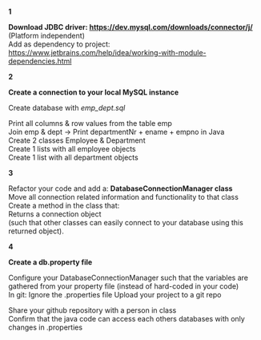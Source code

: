 **1**

**Download JDBC driver: https://dev.mysql.com/downloads/connector/j/** (Platform independent) <br>
Add as dependency to project: https://www.jetbrains.com/help/idea/working-with-module-dependencies.html

**2**

**Create a connection to your local MySQL instance**<br>

Create database with <i>emp_dept.sql</i>

Print all columns & row values from the table emp<br>
Join emp & dept -> Print departmentNr + ename + empno in Java<br>
Create 2 classes Employee & Department<br>
Create 1 lists with all employee objects<br>
Create 1 list with all department objects<br>

**3**

Refactor your code and add a:
**DatabaseConnectionManager class**<br>
Move all connection related information and functionality to that class<br>
Create a method in the class that:<br>
Returns a connection object 
<br>(such that other classes can easily connect to your database using this returned object).

**4**

**Create a db.property file**

Configure your DatabaseConnectionManager such that the variables are gathered from your 
property file (instead of hard-coded in your code)<br>
In git: Ignore the .properties file
Upload your project to a git repo

Share your github repository with a person in class<br>
Confirm that the java code can access each others databases with only changes in .properties
